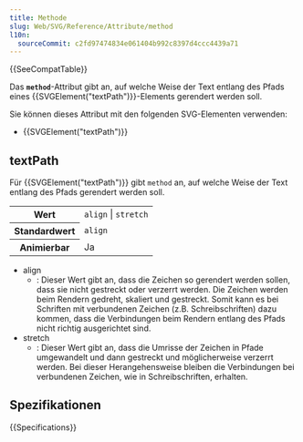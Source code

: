 ```yaml
---
title: Methode
slug: Web/SVG/Reference/Attribute/method
l10n:
  sourceCommit: c2fd97474834e061404b992c8397d4ccc4439a71
---
```


{{SeeCompatTable}}

Das **`method`**-Attribut gibt an, auf welche Weise der Text entlang des Pfads eines {{SVGElement("textPath")}}-Elements gerendert werden soll.

Sie können dieses Attribut mit den folgenden SVG-Elementen verwenden:

- {{SVGElement("textPath")}}

## textPath

Für {{SVGElement("textPath")}} gibt `method` an, auf welche Weise der Text entlang des Pfads gerendert werden soll.

<table class="properties">
  <tbody>
    <tr>
      <th scope="row">Wert</th>
      <td><code>align</code> | <code>stretch</code></td>
    </tr>
    <tr>
      <th scope="row">Standardwert</th>
      <td><code>align</code></td>
    </tr>
    <tr>
      <th scope="row">Animierbar</th>
      <td>Ja</td>
    </tr>
  </tbody>
</table>

- align
  - : Dieser Wert gibt an, dass die Zeichen so gerendert werden sollen, dass sie nicht gestreckt oder verzerrt werden. Die Zeichen werden beim Rendern gedreht, skaliert und gestreckt. Somit kann es bei Schriften mit verbundenen Zeichen (z.B. Schreibschriften) dazu kommen, dass die Verbindungen beim Rendern entlang des Pfads nicht richtig ausgerichtet sind.
- stretch
  - : Dieser Wert gibt an, dass die Umrisse der Zeichen in Pfade umgewandelt und dann gestreckt und möglicherweise verzerrt werden. Bei dieser Herangehensweise bleiben die Verbindungen bei verbundenen Zeichen, wie in Schreibschriften, erhalten.

## Spezifikationen

{{Specifications}}
